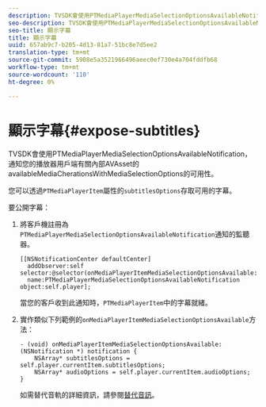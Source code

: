 ```yaml
---
description: TVSDK會使用PTMediaPlayerMediaSelectionOptionsAvailableNotification，通知您的播放器用戶端有關內部AVAsset的availableMediaCherationsWithMediaSelectionOptions的可用性。
seo-description: TVSDK會使用PTMediaPlayerMediaSelectionOptionsAvailableNotification，通知您的播放器用戶端有關內部AVAsset的availableMediaCherationsWithMediaSelectionOptions的可用性。
seo-title: 顯示字幕
title: 顯示字幕
uuid: 657ab9c7-b205-4d13-81a7-51bc8e7d5ee2
translation-type: tm+mt
source-git-commit: 5908e5a3521966496aeec0ef730e4a704fddfb68
workflow-type: tm+mt
source-wordcount: '110'
ht-degree: 0%

---
```



# 顯示字幕{#expose-subtitles}

TVSDK會使用PTMediaPlayerMediaSelectionOptionsAvailableNotification，通知您的播放器用戶端有關內部AVAsset的availableMediaCherationsWithMediaSelectionOptions的可用性。

您可以透過`PTMediaPlayerItem`屬性的`subtitlesOptions`存取可用的字幕。

要公開字幕：

1. 將客戶機註冊為`PTMediaPlayerMediaSelectionOptionsAvailableNotification`通知的監聽器。

   ```
   [[NSNotificationCenter defaultCenter]  
     addObserver:self selector:@selector(onMediaPlayerItemMediaSelectionOptionsAvailable:)  
     name:PTMediaPlayerMediaSelectionOptionsAvailableNotification object:self.player];
   ```

   當您的客戶收到此通知時，`PTMediaPlayerItem`中的字幕就緒。
1. 實作類似下列範例的`onMediaPlayerItemMediaSelectionOptionsAvailable`方法：

   ```
   - (void) onMediaPlayerItemMediaSelectionOptionsAvailable:(NSNotification *) notification { 
       NSArray* subtitlesOptions = self.player.currentItem.subtitlesOptions; 
       NSArray* audioOptions = self.player.currentItem.audioOptions; 
   }
   ```

   如需替代音軌的詳細資訊，請參閱[替代音訊](../alternate-audio/c-psdk-ios-1.4-alternate-audio.md)。